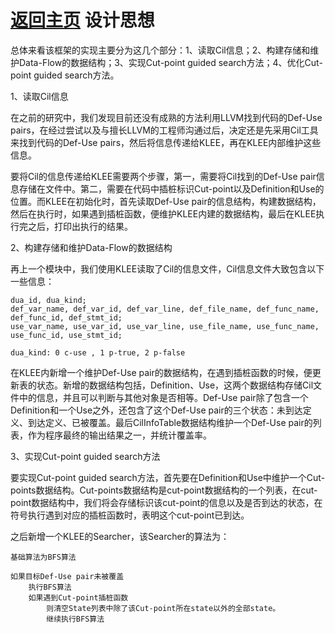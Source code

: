 [返回主页](../README.md)
设计思想
=========================
总体来看该框架的实现主要分为这几个部分：1、读取Cil信息；2、构建存储和维护Data-Flow的数据结构；3、实现Cut-point guided search方法；4、优化Cut-point guided search方法。

1、读取Cil信息

在之前的研究中，我们发现目前还没有成熟的方法利用LLVM找到代码的Def-Use pairs，在经过尝试以及与擅长LLVM的工程师沟通过后，决定还是先采用Cil工具来找到代码的Def-Use pairs，然后将信息传递给KLEE，再在KLEE内部维护这些信息。

要将Cil的信息传递给KLEE需要两个步骤，第一，需要将Cil找到的Def-Use pair信息存储在文件中。第二，需要在代码中插桩标识Cut-point以及Definition和Use的位置。而KLEE在初始化时，首先读取Def-Use pair的信息结构，构建数据结构，然后在执行时，如果遇到插桩函数，便维护KLEE内建的数据结构，最后在KLEE执行完之后，打印出执行的结果。

2、构建存储和维护Data-Flow的数据结构

再上一个模块中，我们使用KLEE读取了Cil的信息文件，Cil信息文件大致包含以下一些信息：
```
dua_id, dua_kind;
def_var_name, def_var_id, def_var_line, def_file_name, def_func_name, def_func_id, def_stmt_id; 
use_var_name, use_var_id, use_var_line, use_file_name, use_func_name, use_func_id, use_stmt_id;

dua_kind: 0 c-use , 1 p-true, 2 p-false

```
在KLEE内新增一个维护Def-Use pair的数据结构，在遇到插桩函数的时候，便更新表的状态。新增的数据结构包括，Definition、Use，这两个数据结构存储Cil文件中的信息，并且可以判断与其他对象是否相等。Def-Use pair除了包含一个Definition和一个Use之外，还包含了这个Def-Use pair的三个状态：未到达定义、到达定义、已被覆盖。最后CilInfoTable数据结构维护一个Def-Use pair的列表，作为程序最终的输出结果之一，并统计覆盖率。

3、实现Cut-point guided search方法

要实现Cut-point guided search方法，首先要在Definition和Use中维护一个Cut-points数据结构。Cut-points数据结构是cut-point数据结构的一个列表，在cut-point数据结构中，我们将会存储标识该cut-point的信息以及是否到达的状态，在符号执行遇到对应的插桩函数时，表明这个cut-point已到达。

之后新增一个KLEE的Searcher，该Searcher的算法为：
```
基础算法为BFS算法

如果目标Def-Use pair未被覆盖
    执行BFS算法
    如果遇到Cut-point插桩函数
        则清空State列表中除了该Cut-point所在state以外的全部state。
        继续执行BFS算法

```